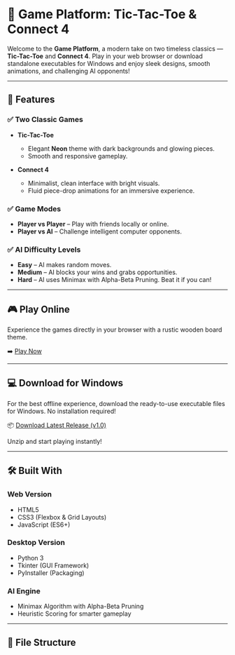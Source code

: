 # 🎲 Game Platform: Tic-Tac-Toe & Connect 4

Welcome to the **Game Platform**, a modern take on two timeless classics — **Tic-Tac-Toe** and **Connect 4**. Play in your web browser or download standalone executables for Windows and enjoy sleek designs, smooth animations, and challenging AI opponents!

---

## 🚀 Features

### ✅ Two Classic Games
- **Tic-Tac-Toe**  
  - Elegant **Neon** theme with dark backgrounds and glowing pieces.
  - Smooth and responsive gameplay.

- **Connect 4**  
  - Minimalist, clean interface with bright visuals.
  - Fluid piece-drop animations for an immersive experience.

### ✅ Game Modes
- **Player vs Player** – Play with friends locally or online.
- **Player vs AI** – Challenge intelligent computer opponents.

### ✅ AI Difficulty Levels
- **Easy** – AI makes random moves.
- **Medium** – AI blocks your wins and grabs opportunities.
- **Hard** – AI uses Minimax with Alpha-Beta Pruning. Beat it if you can!

---

## 🎮 Play Online

Experience the games directly in your browser with a rustic wooden board theme.

➡️ [Play Now](https://game-platform-ivory.vercel.app/)

---

## 💻 Download for Windows

For the best offline experience, download the ready-to-use executable files for Windows. No installation required!

📦 [Download Latest Release (v1.0)](https://github.com/Ayush-R-athi/Game-Platform/releases/download/v1.0/Windows-Games.zip)

Unzip and start playing instantly!

---

## 🛠 Built With

### **Web Version**
- HTML5
- CSS3 (Flexbox & Grid Layouts)
- JavaScript (ES6+)

### **Desktop Version**
- Python 3
- Tkinter (GUI Framework)
- PyInstaller (Packaging)

### **AI Engine**
- Minimax Algorithm with Alpha-Beta Pruning
- Heuristic Scoring for smarter gameplay

---

## 📂 File Structure


